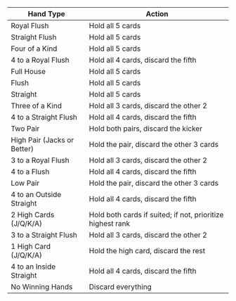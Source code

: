 | Hand Type                     | Action                                                                                 |
|-------------------------------|----------------------------------------------------------------------------------------|
| Royal Flush                   | Hold all 5 cards                                                                      |
| Straight Flush                | Hold all 5 cards                                                                      |
| Four of a Kind                | Hold all 5 cards                                                                      |
| 4 to a Royal Flush            | Hold all 4 cards, discard the fifth                                                   |
| Full House                    | Hold all 5 cards                                                                      |
| Flush                         | Hold all 5 cards                                                                      |
| Straight                      | Hold all 5 cards                                                                      |
| Three of a Kind               | Hold all 3 cards, discard the other 2                                                 |
| 4 to a Straight Flush         | Hold all 4 cards, discard the fifth                                                   |
| Two Pair                      | Hold both pairs, discard the kicker                                                   |
| High Pair (Jacks or Better)   | Hold the pair, discard the other 3 cards                                              |
| 3 to a Royal Flush            | Hold all 3 cards, discard the other 2                                                 |
| 4 to a Flush                  | Hold all 4 cards, discard the fifth                                                   |
| Low Pair                      | Hold the pair, discard the other 3 cards                                              |
| 4 to an Outside Straight      | Hold all 4 cards, discard the fifth                                                   |
| 2 High Cards (J/Q/K/A)        | Hold both cards if suited; if not, prioritize highest rank                             |
| 3 to a Straight Flush         | Hold all 3 cards, discard the other 2                                                 |
| 1 High Card (J/Q/K/A)         | Hold the high card, discard the rest                                                  |
| 4 to an Inside Straight       | Hold all 4 cards, discard the fifth                                                   |
| No Winning Hands              | Discard everything                                                                    |
